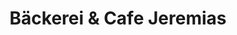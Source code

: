 ---
title: "Bäckerei & Cafe Jeremias"
url: /grossdubrau/baeckerei-und-cafe-jeremias/
shop: Bäckerei
---